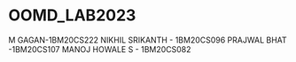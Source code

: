 # OOMD_LAB2023
M GAGAN-1BM20CS222
NIKHIL SRIKANTH - 1BM20CS096
PRAJWAL BHAT -1BM20CS107
MANOJ HOWALE S - 1BM20CS082
